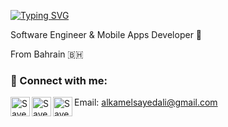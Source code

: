 [![Typing SVG](https://readme-typing-svg.herokuapp.com?color=%2336BCF7&lines=Hello+World+%F0%9F%91%8B)](https://git.io/typing-svg) 

Software Engineer & Mobile Apps Developer 📱

From Bahrain 🇧🇭

### 🤝 Connect with me:

<a href="https://twitter.com/sayed3li97"><img align="left" src="images\twitter.png" alt="Sayed Ali Alkamel | Twitter" width="31px"/></a>
<a href="https://www.instagram.com/sayed3li97/"><img align="left" src="images\instagram.png" alt="Sayed Ali Alkamel | Instagram" width="31px"/></a>
<a href="https://www.linkedin.com/in/sayed-ali-alkamel/"><img align="left" src="images\linkedin.png" alt="Sayed Ali Alkamel | Linkedin" width="31px"/></a>
<!--
**sayed3li97/sayed3li97** is a ✨ _special_ ✨ repository because its `README.md` (this file) appears on your GitHub profile.

Here are some ideas to get you started:

- 🔭 I’m currently working on ...
- 🌱 I’m currently learning ...
- 👯 I’m looking to collaborate on ...
- 🤔 I’m looking for help with ...
- 💬 Ask me about ...
- 📫 How to reach me: ...
- 😄 Pronouns: ...
- ⚡ Fun fact: ...
-->

Email: alkamelsayedali@gmail.com
